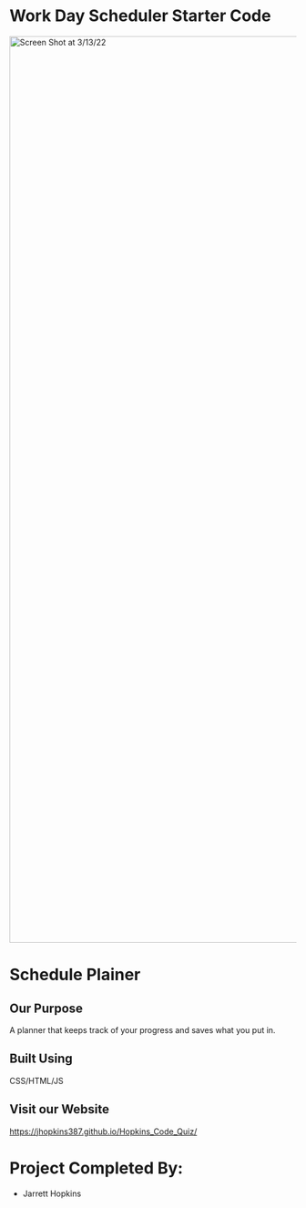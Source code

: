 # Work Day Scheduler Starter Code

[<img width="1592" alt="Screen Shot at 3/13/22" src="https://user-images.githubusercontent.com/98188411/156968699-f2a83661-fc8c-462f-8135-4c5c7a022360.JPG">](https://jhopkins387.github.io/Hopkins_Password_Generator)

# Schedule Plainer

## Our Purpose
A planner that keeps track of your progress and saves what you put in.

## Built Using
CSS/HTML/JS

## Visit our Website

https://jhopkins387.github.io/Hopkins_Code_Quiz/

# Project Completed By:
 
* Jarrett Hopkins